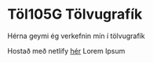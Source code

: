 # Töl105G Tölvugrafík
Hérna geymi ég verkefnin mín í tölvugrafík

Hostað með netlify [hér](https://tolvugrafik-valda.netlify.app)
Lorem Ipsum
